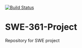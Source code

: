[![Build Status](https://travis-ci.org/rhcu/SWE-361-Project.svg?branch=master)](https://travis-ci.org/rhcu/SWE-361-Project)

# SWE-361-Project
Repository for SWE project
